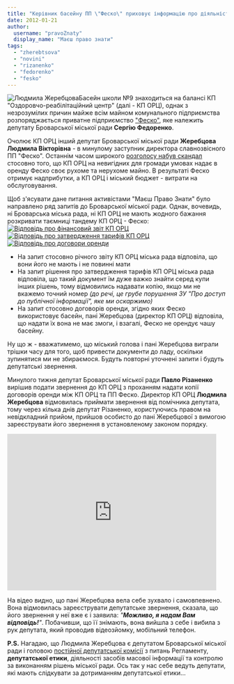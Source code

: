 ```yaml
---
title: "Керівник басейну ПП \"Феско\" приховує інформацію про діяльність підприємства - ВІДЕО"
date: 2012-01-21
author: 
  username: "pravoZnaty"
  display_name: "Маєш право знати"
tags: 
  - "zherebtsova"
  - "novini"
  - "rizanenko"
  - "fedorenko"
  - "fesko"
---
```


![](https://mpz.brovary.org/wp-content/uploads/2012/01/Людмила-Жеребцова.jpg "Людмила Жеребцова")Басейн школи №9 знаходиться на балансі КП "Оздоровчо-реабілітаційний центр" (далі - КП ОРЦ), однак з незрозумілих причин майже всім майном комунального підприємства розпоряджається приватне підприємство ["Феско"](http://fesko.in.ua/ "ПП Феско"), яке належить депутату Броварської міської ради **Сергію Федоренко**. <!--more-->

Очолює КП ОРЦ інший депутат Броварської міської ради **Жеребцова Людмила Вікторівна** - в минулому заступник директора славнозвісного ПП "Феско". Останнім часом широкого [розголосу набув скандал](https://mpz.brovary.org/novini/yak-telekanal-tvi-znimav-syujet-pro-brovarsky-baseyny/ "Як телеканал “ТВі” знімав сюжет про броварські басейни") стосовно того, що КП ОРЦ на невигідних для громади умовах надає в оренду Феско своє рухоме та нерухоме майно. В результаті Феско отримує надприбутки, а КП ОРЦ і міський бюджет - витрати на обслуговування.

Щоб з'ясувати дане питання активістами "Маєш Право Знати" було направлено ряд запитів до Броварської міської ради. Однак, вочевидь, ні Броварська міська рада, ні КП ОРЦ не мають жодного бажання розкривати таємниці тандему КП ОРЦ - Феско: [![](https://mpz.brovary.org/wp-content/uploads/2012/01/Відповідь-про-фінансовий-звіт-КП-ОРЦ.jpg "Відповідь про фінансовий звіт КП ОРЦ")](https://mpz.brovary.org/wp-content/uploads/2012/01/Відповідь-про-фінансовий-звіт-КП-ОРЦ.jpg)[![](https://mpz.brovary.org/wp-content/uploads/2012/01/Відповідь-про-затвердження-тарифів-КП-ОРЦ.jpg "Відповідь про затвердження тарифів КП ОРЦ")](https://mpz.brovary.org/wp-content/uploads/2012/01/Відповідь-про-затвердження-тарифів-КП-ОРЦ.jpg)[![](https://mpz.brovary.org/wp-content/uploads/2012/01/Відповідь-про-договори-оренди.jpg "Відповідь про договори оренди")](https://mpz.brovary.org/wp-content/uploads/2012/01/Відповідь-про-договори-оренди.jpg)

- На запит стосовно річного звіту КП ОРЦ міська рада відповіла, що вони його не мають і не повинні мати
- На запит рішення про затвердження тарифів КП ОРЦ міська рада відповіла, що такий документ їм дуже важко знайти серед купи інших рішень, тому відмовились надавати копію, якщо ми не вкажемо точний номер _(до речі, це грубе порушення ЗУ "Про доступ до публічної інформації", яке ми оскаржимо)_
- На запит стосовно договорів оренди, згідно яких Феско використовує басейн, пані Жеребцова (директор КП ОРЦ) відповіла, що надати їх вона не має змоги, і взагалі, Феско не орендує чашу басейну.

Ну що ж - вважатимемо, що міський голова і пані Жеребцова виграли трішки часу для того, щоб привести документи до ладу, оскільки зупинятися ми не збираємося. Будуть повторні уточнені запити і будуть депутатські звернення.

Минулого тижня депутат Броварської міської ради **Павло Різаненко** вирішив подати звернення до КП ОРЦ з проханням надати копії договорів оренди між КП ОРЦ та ПП Феско. Директор КП ОРЦ **Людмила Жеребцова** відмовилась приймати звернення від помічника депутата, тому через кілька днів депутат Різаненко, користуючись правом на невідкладний прийом, прийшов особисто до пані Жеребцової з вимогою зареєструвати його звернення в установленому законом порядку. 

<iframe width="480" height="360" src="https://www.youtube.com/embed/7lmJUHYcBJc" frameborder="0" allowfullscreen></iframe>

На відео видно, що пані Жеребцова вела себе зухвало і самовпевнено. Вона відмовилась зареєструвати депутатське звернення, сказала, що його звернення у неї вже є і заявила: _"**Можливо, я надам Вам відповідь!**"_. Побачивши, що її знімають, вона вийшла з себе і вибила з рук депутата, який проводив відеозйомку, мобільний телефон.

**P.S.** Нагадаю, що Людмила Жеребцова є депутатом Броварської міської ради і головою [постійної депутатської комісії](https://mpz.brovary.org/novini/deputatska-komisia-rekomenduvala-brovarskij-miskij-radi-pidtrimati-proekt-risenna-pro-zaboronu-videozjomki/ "Депутатська комісія рекомендувала Броварській міській раді підтримати проект рішення про заборону відеозйомки") з питань Регламенту, **депутатської етики**, діяльності засобів масової інформації та контролю за виконанням рішень міської ради. Ось так у нас себе ведуть депутати, які мають слідкувати за дотриманням депутатської етики...

